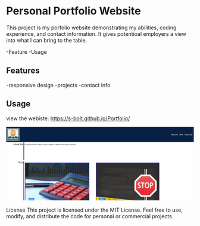 # Personal Portfolio Website

This project is my porfolio website demonstrating my abilities, coding experience, and contact information.  It gives potentioal employers a view into what I can bring to the table.

-Feature
-Usage

## Features
-responsive design
-projects
-contact info

## Usage
view the webiste:  https://s-bolt.github.io/Portfolio/

![Website Screenshot](./assets/images/website-ss.png)

License
This project is licensed under the MIT License. Feel free to use, modify, and distribute the code for personal or commercial projects.